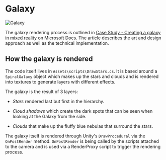 # Galaxy

![Galaxy](Images/ge_poi_no_interaction_state.jpg)

The galaxy rendering process is outlined in [Case Study - Creating a galaxy in mixed reality](https://docs.microsoft.com/en-us/windows/mixed-reality/case-study-creating-a-galaxy-in-mixed-reality) on Microsoft Docs. The article describes the art and design approach as well as the technical implementation.

## How the galaxy is rendered

The code itself lives in `Assets\scripts\DrawStars.cs`. It is based around a `SpiralGalaxy` object which makes up the stars and clouds and is rendered into textures to generate layers with different effects.

The galaxy is the result of 3 layers:

- *Stars* rendered last but first in the hierarchy.

- *Cloud shadows* which create the dark spots that can be seen when looking at the Galaxy from the side.

- *Clouds* that make up the fluffy blue nebulas that surround the stars.

The galaxy itself is rendered through Unity's `DrawProcedural` via the `OnPostRender` method. `OnPostRender` is being called by the scripts attached to the camera and is used via a RenderProxy script to trigger the rendering process.

